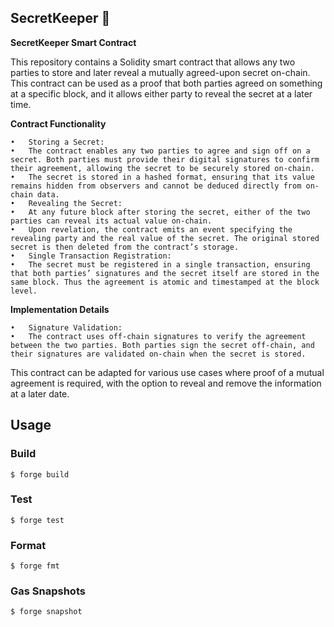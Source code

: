 ## SecretKeeper 🤫

**SecretKeeper Smart Contract**

This repository contains a Solidity smart contract that allows any two parties to store and later reveal a mutually agreed-upon secret on-chain. This contract can be used as a proof that both parties agreed on something at a specific block, and it allows either party to reveal the secret at a later time.

**Contract Functionality**

	•	Storing a Secret:
	•	The contract enables any two parties to agree and sign off on a secret. Both parties must provide their digital signatures to confirm their agreement, allowing the secret to be securely stored on-chain.
	•	The secret is stored in a hashed format, ensuring that its value remains hidden from observers and cannot be deduced directly from on-chain data.
	•	Revealing the Secret:
	•	At any future block after storing the secret, either of the two parties can reveal its actual value on-chain.
	•	Upon revelation, the contract emits an event specifying the revealing party and the real value of the secret. The original stored secret is then deleted from the contract’s storage.
	•	Single Transaction Registration:
	•	The secret must be registered in a single transaction, ensuring that both parties’ signatures and the secret itself are stored in the same block. Thus the agreement is atomic and timestamped at the block level.

**Implementation Details**

	•	Signature Validation:
	•	The contract uses off-chain signatures to verify the agreement between the two parties. Both parties sign the secret off-chain, and their signatures are validated on-chain when the secret is stored.

This contract can be adapted for various use cases where proof of a mutual agreement is required, with the option to reveal and remove the information at a later date.

## Usage

### Build

```shell
$ forge build
```

### Test

```shell
$ forge test
```

### Format

```shell
$ forge fmt
```

### Gas Snapshots

```shell
$ forge snapshot
```


